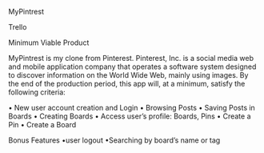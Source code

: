 MyPintrest

Trello

Minimum Viable Product

MyPintrest is my clone from Pinterest.
Pinterest, Inc. is a social media web and mobile application company that operates a software system designed to discover information on the World Wide Web, mainly using images. By the end of the production period, this app will, at a minimum, satisfy the following criteria:

• New user account creation and Login
• Browsing Posts
• Saving Posts in Boards
• Creating Boards
• Access user’s profile: Boards, Pins
• Create a Pin
• Create a Board

Bonus Features
•user logout
•Searching by board’s name or tag
